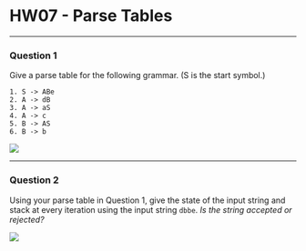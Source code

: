 # HW07 - Parse Tables

---

### Question 1

Give a parse table for the following grammar. (S is the start symbol.)

```
1. S -> ABe
2. A -> dB
3. A -> aS
4. A -> c
5. B -> AS
6. B -> b
```

![](/images/HW07_EmptyParseTable.png)

---

### Question 2

Using your parse table in Question 1, give the state of the input string and stack at every iteration using the input string `dbbe`. _Is the string accepted or rejected?_

![](/images/HW07_Q2.png)
